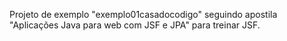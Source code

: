 Projeto de exemplo "exemplo01casadocodigo" seguindo apostila "Aplicações Java para web com JSF e JPA" para treinar JSF.